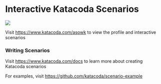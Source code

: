# Interactive Katacoda Scenarios

[![](http://shields.katacoda.com/katacoda/asowk/count.svg)](https://www.katacoda.com/asowk "Get your profile on Katacoda.com")

Visit https://www.katacoda.com/asowk to view the profile and interactive scenarios

### Writing Scenarios
Visit https://www.katacoda.com/docs to learn more about creating Katacoda scenarios

For examples, visit https://github.com/katacoda/scenario-example
